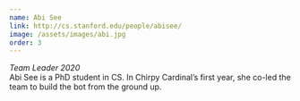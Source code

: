 ```yaml
---
name: Abi See 
link: http://cs.stanford.edu/people/abisee/
image: /assets/images/abi.jpg
order: 3
---
```

*Team Leader 2020*  
Abi See is a PhD student in CS. In Chirpy Cardinal’s first year, she co-led the team to build the bot from the ground up.  
